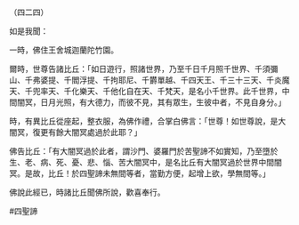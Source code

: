 （四二四）

如是我聞：

一時，佛住王舍城迦蘭陀竹園。

爾時，世尊告諸比丘：「如日遊行，照諸世界，乃至千日千月照千世界、千須彌山、千弗婆提、千閻浮提、千拘耶尼、千欝單越、千四天王、千三十三天、千炎魔天、千兜率天、千化樂天、千他化自在天、千梵天，是名小千世界。此千世界，中間闇冥，日月光照，有大德力，而彼不見，其有眾生，生彼中者，不見自身分。」

時，有異比丘從座起，整衣服，為佛作禮，合掌白佛言：「世尊！如世尊說，是大闇冥，復更有餘大闇冥處過於此耶？」

佛告比丘：「有大闇冥過於此者，謂沙門、婆羅門於苦聖諦不如實知，乃至墮於生、老、病、死、憂、悲、惱、苦大闇冥中，是名比丘有大闇冥過於世界中間闇冥。是故，比丘！於四聖諦未無間等者，當勤方便，起增上欲，學無間等。」

佛說此經已，時諸比丘聞佛所說，歡喜奉行。



#四聖諦
